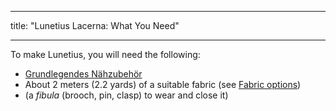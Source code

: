 - - -
title: "Lunetius Lacerna: What You Need"
- - -

To make Lunetius, you will need the following:

- [Grundlegendes Nähzubehör](/docs/sewing/basic-sewing-supplies)
- About 2 meters (2.2 yards) of a suitable fabric (see [Fabric options](/docs/patterns/lunetius/fabric))
- (a _fibula_ (brooch, pin, clasp) to wear and close it)
